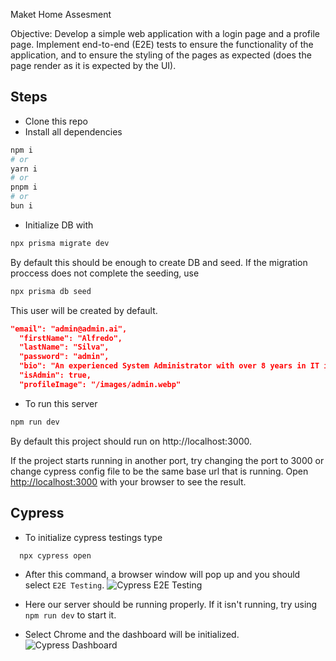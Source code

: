 Maket Home Assesment 

Objective:
Develop a simple web application with a login page and a profile page. Implement end-to-end (E2E) tests to ensure the functionality of the application, and to ensure the styling of the pages as expected (does the page render as it is expected by the UI). 

## Steps 
- Clone this repo
- Install all dependencies
  
```bash
npm i
# or
yarn i
# or
pnpm i
# or
bun i
```
- Initialize DB with
```bash
npx prisma migrate dev
```

By default this should be enough to create DB and seed. If the migration proccess does not complete the seeding, use
```bash
npx prisma db seed
```
This user will be created by default.
```JSON
"email": "admin@admin.ai",
  "firstName": "Alfredo",
  "lastName": "Silva",
  "password": "admin",
  "bio": "An experienced System Administrator with over 8 years in IT infrastructure management. Known for a meticulous approach and proactive problem-solving, excels in network architecture, server management, and cybersecurity.",
  "isAdmin": true,
  "profileImage": "/images/admin.webp"
```

- To run this server
```bash
npm run dev
```

By default this project should run on http://localhost:3000. 

If the project starts running in another port, try changing the port to 3000 or change cypress config file to be the same base url that is running.
Open [http://localhost:3000](http://localhost:3000) with your browser to see the result.

## Cypress

- To initialize cypress testings type
```bash
  npx cypress open
```

- After this command, a browser window will pop up and you should select `E2E Testing`.
![Cypress E2E Testing](https://ibb.co/C9WMLhC)
  
- Here our server should be running properly. If it isn't running, try using `npm run dev` to start it.
- Select Chrome and the dashboard will be initialized.
![Cypress Dashboard](https://ibb.co/RDRwdX7)
